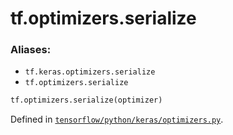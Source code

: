 <div itemscope itemtype="http://developers.google.com/ReferenceObject">
<meta itemprop="name" content="tf.optimizers.serialize" />
<meta itemprop="path" content="Stable" />
</div>

# tf.optimizers.serialize

### Aliases:

* `tf.keras.optimizers.serialize`
* `tf.optimizers.serialize`

``` python
tf.optimizers.serialize(optimizer)
```



Defined in [`tensorflow/python/keras/optimizers.py`](/code/stable/tensorflow/python/keras/optimizers.py).

